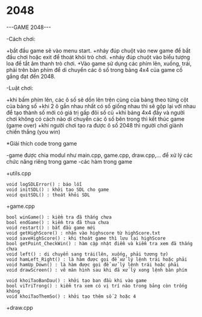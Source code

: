 # 2048

---GAME 2048---

-Cách chơi:

+bắt đầu game sẽ vào menu start.
+nháy đúp chuột vào new game để bắt đầu chơi hoặc exit để thoát khỏi trò chơi.
+nháy đúp chuột vào biểu tượng loa để tắt âm thanh trò chơi.
+Vào game sử dụng các phím lên, xuống, trái, phải trên bàn phím để di chuyển các ô số trong bảng 4x4 của game cố gắng đạt đến 2048.

-Luật chơi:

+khi bấm phím lên, các ô số sẽ dồn lên trên cùng của bảng theo từng cột của bảng số
+khi 2 ô gần nhau nhất có số giống nhau thì sẽ gộp lại với nhau để tạo thành số mới có giá trị gấp đôi số cũ
+khi bảng 4x4 đầy và người chơi không có cách nào di chuyển các ô số bên trong thì kết thúc game (game over)
+khi người chơi tạo ra được ô số 2048 thì người chơi giành chiến thắng (you win)

*Giải thích code trong game

-game được chia modul như main.cpp, game.cpp, draw.cpp,... để xử lý các chức năng riêng trong game
-các hàm trong game

+utils.cpp

    void logSDLError() : báo lỗi
    void initSDL() : khởi tạo SDL cho game
    void quitSDL() : thoát khỏi SDL
 +game.cpp
 
    bool winGame() : kiểm tra đã thắng chưa
    bool endGame() : kiểm tra đã thua chưa
    void restart() : bắt đầu game mới
    void getHighScore() : nhận vào highscore từ highScore.txt
    void saveHighScore() : khi thoát game thì lưu lại highScore
    bool getPoint_CheckWin() : hàm cập nhật điểm và kiểm tra xem đã thắng chưa
    void left() : di chuyển sang trái(lên, xuống, phải tương tự)
    void hamLeft_Right() : là hàm được gọi để xử lý lệnh trái hoặc phải
    void hamUp_Down() : là hàm được gọi để xử lý lệnh trái hoặc phải
    void drawScreen() : vẽ màn hình sau khi đã xử lý xong lệnh bàn phím
    
    void khoiTaoBanDau() : khởi tạo ban đầu khi vào game
    bool viTriTrong() : kiểm tra xem có vị trí nào trong bảng còn trống không
    void khoiTaoThemSo() : khởi tạo thêm số 2 hoặc 4
  +draw.cpp
